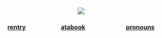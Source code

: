
<h4 align="center">

![](https://files.catbox.moe/ucid6a.jpeg)

</h4>
<h4 align="center">
  
[rentry](https://rentry.co/antlerqueen)ㅤㅤㅤ ㅤㅤㅤ[atabook](https://antlerqueen.atabook.org/)ㅤㅤㅤㅤ ㅤㅤㅤ[pronouns](https://pronouns.cc/@antlerqueen)

</h4> 
</p>
